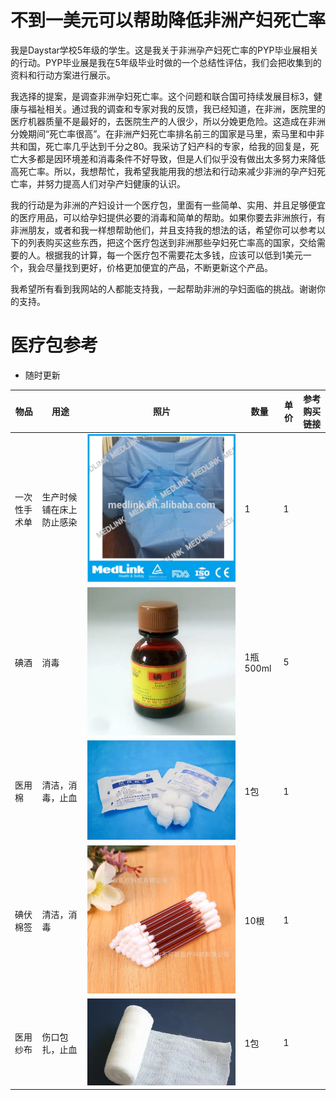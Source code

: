 # 不到一美元可以帮助降低非洲产妇死亡率

我是Daystar学校5年级的学生。这是我关于非洲孕产妇死亡率的PYP毕业展相关的行动。PYP毕业展是我在5年级毕业时做的一个总结性评估，我们会把收集到的资料和行动方案进行展示。


我选择的提案，是调查非洲孕妇死亡率。这个问题和联合国可持续发展目标3，健康与福祉相关。通过我的调查和专家对我的反馈，我已经知道，在非洲，医院里的医疗机器质量不是最好的，去医院生产的人很少，所以分娩更危险。这造成在非洲分娩期间“死亡率很高”。在非洲产妇死亡率排名前三的国家是马里，索马里和中非共和国，死亡率几乎达到千分之80。我采访了妇产科的专家，给我的回复是，死亡大多都是因环境差和消毒条件不好导致，但是人们似乎没有做出太多努力来降低高死亡率。所以，我想帮忙，我希望我能用我的想法和行动来减少非洲的孕产妇死亡率，并努力提高人们对孕产妇健康的认识。


我的行动是为非洲的产妇设计一个医疗包，里面有一些简单、实用、并且足够便宜的医疗用品，可以给孕妇提供必要的消毒和简单的帮助。如果你要去非洲旅行，有非洲朋友，或者和我一样想帮助他们，并且支持我的想法的话，希望你可以参考以下的列表购买这些东西，把这个医疗包送到非洲那些孕妇死亡率高的国家，交给需要的人。根据我的计算，每一个医疗包不需要花太多钱，应该可以低到1美元一个，我会尽量找到更好，价格更加便宜的产品，不断更新这个产品。


我希望所有看到我网站的人都能支持我，一起帮助非洲的孕妇面临的挑战。谢谢你的支持。


# 医疗包参考

* 随时更新

| 物品 | 用途 | 照片 | 数量 | 单价 | 参考购买链接 |
| -------- | -------- | -------- | -------- | -------- |-------- |
| 一次性手术单     | 生产时候铺在床上防止感染     | ![Text ](https://raw.githubusercontent.com/WangJiaLinJady/HelpAfricaWomen/main/imgs/1.png)    | 1     | 1     |  |
| 碘酒   | 消毒    |  ![链接](https://github.com/WangJiaLinJady/HelpAfricaWomen/blob/main/imgs/2.png?raw=true)    | 1瓶500ml     | 5     | |
| 医用棉     | 清洁，消毒，止血     | ![链接](https://github.com/WangJiaLinJady/HelpAfricaWomen/blob/main/imgs/4.png?raw=true)     | 1包      | 1     | |
| 碘伏棉签     | 清洁，消毒     |   ![链接](https://github.com/WangJiaLinJady/HelpAfricaWomen/blob/main/imgs/3.png?raw=true) | 10根      | 1     | |
| 医用纱布     | 伤口包扎，止血     |  ![链接](https://github.com/WangJiaLinJady/HelpAfricaWomen/blob/main/imgs/5.png?raw=true)   | 1包      | 1     | |

